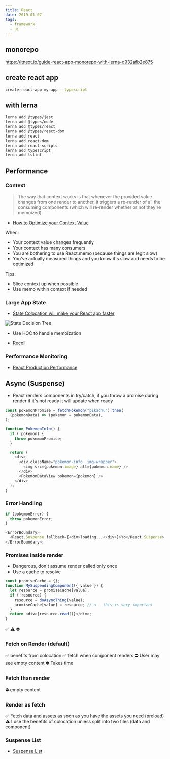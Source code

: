 ```yaml
---
title: React
date: 2019-01-07
tags:
  - framework
  - ui
---
```


## monorepo

https://itnext.io/guide-react-app-monorepo-with-lerna-d932afb2e875

## create react app

```bash
create-react-app my-app --typescript
```

## with lerna

```bash
lerna add @types/jest
lerna add @types/node
lerna add @types/react
lerna add @types/react-dom
lerna add react
lerna add react-dom
lerna add react-scripts
lerna add typescript
lerna add tslint
```

## Performance

### Context

> The way that context works is that whenever the provided value changes from one render to another, it triggers a re-render of all the consuming components (which will re-render whether or not they're memoized).

- [How to Optimize your Context Value](https://github.com/kentcdodds/old-kentcdodds.com/blob/319db97260078ea4c263e75166f05e2cea21ccd1/content/blog/how-to-optimize-your-context-value/index.md)

When:

- Your context value changes frequently
- Your context has many consumers
- You are bothering to use React.memo (because things are legit slow)
- You've actually measured things and you know it's slow and needs to be optimized

Tips:

- Slice context up when possible
- Use memo within context if needed

### Large App State

- [State Colocation will make your React app faster](https://kentcdodds.com/blog/state-colocation-will-make-your-react-app-faster)

![State Decision Tree](https://res.cloudinary.com/kentcdodds-com/image/upload/f_auto,q_auto,dpr_2.0,w_1600/v1625033349/kentcdodds.com/content/blog/state-colocation-will-make-your-react-app-faster/where-to-put-state.png)

- Use HOC to handle memoization

- [Recoil](https://recoiljs.org/docs/basic-tutorial/intro)

### Performance Monitoring

- [React Production Performance](https://kentcdodds.com/blog/react-production-performance-monitoring)

## Async (Suspense)

- React renders components in try/catch, if you throw a promise during render if it's not ready it will update when ready

```typescript
const pokemonPromise = fetchPokemon("pikachu").then(
  (pokemonData) => (pokemon = pokemonData),
);

function PokemonInfo() {
  if (!pokemon) {
    throw pokemonPromise;
  }

  return (
    <div>
      <div className="pokemon-info__img-wrapper">
        <img src={pokemon.image} alt={pokemon.name} />
      </div>
      <PokemonDataView pokemon={pokemon} />
    </div>
  );
}
```

### Error Handling

```typescript
if (pokemonError) {
  throw pokemonError;
}

<ErrorBoundary>
  <React.Suspense fallback={<div>loading...</div>}>Yo</React.Suspense>
</ErrorBoundary>;
```

### Promises inside render

- Dangerous, don't assume render called only once
- Use a cache to resolve

```typescript
const promiseCache = {};
function MySuspendingComponent({ value }) {
  let resource = promiseCache[value];
  if (!resource) {
    resource = doAsyncThing(value);
    promiseCache[value] = resource; // <-- this is very important
  }
  return <div>{resource.read()}</div>;
}
```

✅ ⚠️ ⛔

### Fetch on Render (default)

✅ benefits from colocation
✅ fetch when component renders
⛔ User may see empty content
⛔ Takes time

### Fetch than render

⛔ empty content

### Render as fetch

✅ Fetch data and assets as soon as you have the assets you need (preload)
⚠️ Lose the benefits of colocation unless split into two files (data and component)

### Suspense List

- [Suspense List](https://17.reactjs.org/docs/concurrent-mode-reference.html#suspenselist)
